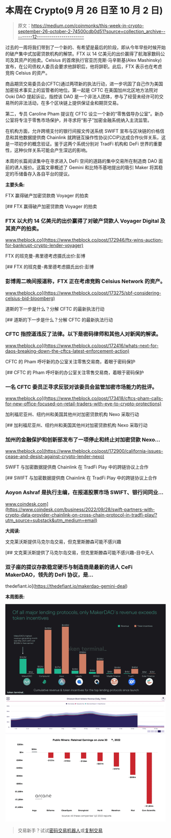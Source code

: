 # 本周在 Crypto(9 月 26 日至 10 月 2 日)

> 原文：<https://medium.com/coinmonks/this-week-in-crypto-september-26-october-2-74500cdb0d51?source=collection_archive---------12----------------------->

过去的一周将我们带到了一个新的、有希望是最后的阶段，即从今年早些时候开始的破产集中式加密贷款机构的解禁。FTX 以 14 亿美元的出价赢得了航海家数码公司及其资产的拍卖。Celsius 的首席执行官亚历克斯·马辛斯基(Alex Mashinsky)宣布，在公司债权人委员会要求他辞职后，他将辞职。此后，FTX 表示也在考虑竞购 Celsius 的资产。

商品期货交易委员会(CFTC)通过两项新的执法行动，进一步巩固了自己作为美国加密技术事实上的监管者的地位。第一起是 CFTC 在美国加州北区地方法院对 Ooki DAO 提起诉讼，指控该 DAO 是一个非法人团体，参与了经营未经许可的交易所的非法活动，在多个区块链上提供保证金和期货交易。

第二，专员 Caroline Pham 提议在 CFTC 设立一个新的“零售倡导办公室”。新办公室将专注于零售市场保护，并寻求将“影子”加密金融系统纳入主流监管。

在机构方面，允许跨境支付的银行间报文传送系统 SWIFT 宣布与区块链的价格信息和其他数据提供商 Chainlink 就跨链互操作性协议(CCIP)达成合作伙伴关系，这是一项初步的概念验证。鉴于这两个系统分别对 TradFi 机构和 DeFi 世界的重要性，这种伙伴关系可能会产生深远的影响。

本周的长篇阅读集中在寻求进入 DeFi 空间的道路的集中交易所在制造商 DAO 面前的诱人报价。这篇文章概述了 Gemini 和比特币基地提出的吸引 Maker 将其稳定的币储备存入各自平台的提议。

**主要头条:**

FTX 赢得破产加密贷款商 Voyager 的拍卖

[](https://www.theblock.co/post/172946/ftx-wins-auction-for-bankrupt-crypto-lender-voyager) [## FTX 赢得破产加密贷款商 Voyager 的拍卖

### FTX 以大约 14 亿美元的出价赢得了对破产贷款人 Voyager Digital 及其资产的拍卖。

www.theblock.co](https://www.theblock.co/post/172946/ftx-wins-auction-for-bankrupt-crypto-lender-voyager) 

FTX 的班克曼-弗里德考虑摄氏出价:彭博

[](https://www.theblock.co/post/173275/sbf-considering-celsius-bid-bloomberg) [## FTX 的班克曼-弗里德考虑摄氏出价:彭博

### 彭博周二晚间报道称，FTX 正在考虑竞购 Celsius Network 的资产。

www.theblock.co](https://www.theblock.co/post/173275/sbf-considering-celsius-bid-bloomberg) 

道斯的下一步是什么？分解 CFTC 的最新执法行动

[](https://www.theblock.co/post/172416/whats-next-for-daos-breaking-down-the-cftcs-latest-enforcement-action) [## 道斯的下一步是什么？分解 CFTC 的最新执法行动

### CFTC 指控道违反了法律。以下是密码律师和其他人对新闻的解读。

www.theblock.co](https://www.theblock.co/post/172416/whats-next-for-daos-breaking-down-the-cftcs-latest-enforcement-action) 

CFTC 的 Pham 呼吁新的办公室关注零售交易商，着眼于密码保护

[](https://www.theblock.co/post/173418/cftcs-pham-calls-for-new-office-focused-on-retail-traders-with-eye-to-crypto-protections) [## CFTC 的 Pham 呼吁新的办公室关注零售交易商，着眼于密码保护

### 一名 CFTC 委员正寻求反驳对该委员会监管加密市场能力的批评。

www.theblock.co](https://www.theblock.co/post/173418/cftcs-pham-calls-for-new-office-focused-on-retail-traders-with-eye-to-crypto-protections) 

加利福尼亚州、纽约州和美国其他州对加密贷款机构 Nexo 采取行动

[](https://www.theblock.co/post/172900/california-issues-cease-and-desist-against-crypto-lender-nexo) [## 加利福尼亚州、纽约州和美国其他州对加密贷款机构 Nexo 采取行动

### 加州的金融保护和创新部发布了一项停止和终止对加密贷款 Nexo…

www.theblock.co](https://www.theblock.co/post/172900/california-issues-cease-and-desist-against-crypto-lender-nexo) 

SWIFT 与加密数据提供商 Chainlink 在 TradFi Play 中的跨链协议上合作

[](https://www.coindesk.com/business/2022/09/28/swift-partners-with-crypto-data-provider-chainlink-on-cross-chain-protocol-in-tradfi-play/?utm_source=substack&utm_medium=email) [## SWIFT 与加密数据提供商 Chainlink 在 TradFi Play 中的跨链协议上合作

### Aoyon Ashraf 是执行主编，在报道股票市场 SWIFT、银行间同业…

www.coindesk.com](https://www.coindesk.com/business/2022/09/28/swift-partners-with-crypto-data-provider-chainlink-on-cross-chain-protocol-in-tradfi-play/?utm_source=substack&utm_medium=email) 

**大阅读:**

文克莱沃斯提供马克尔岛交易，但克里斯滕森可能不感兴趣

[](https://thedefiant.io/makerdao-gemini-deal) [## 文克莱沃斯提供了马克尔岛交易，但克里斯滕森可能不感兴趣-目中无人

### 双子座的提议存款稳定硬币与制造商是最新的诱人 CeFi MakerDAO，领先的 DeFi 协议，是…

thedefiant.io](https://thedefiant.io/makerdao-gemini-deal) 

**本周图表:**

![](img/c55b3f9c0a88b675a3397dbf48b9ffb1.png)![](img/29f82f51f7ebaacab5cb957c8a1fd337.png)![](img/c1fcd2340599964bca0228dbd374478c.png)

> 交易新手？试试[密码交易机器人](/coinmonks/crypto-trading-bot-c2ffce8acb2a)或[复制交易](/coinmonks/top-10-crypto-copy-trading-platforms-for-beginners-d0c37c7d698c)